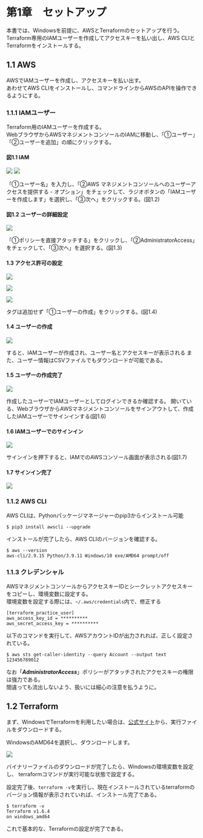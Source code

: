 # 第1章　セットアップ
本書では、Windowsを前提に、AWSとTerraformのセットアップを行う。<br />
Terraform専用のIAMユーザーを作成してアクセスキーを払い出し、AWS CLIとTerraformをインストールする。

## 1.1 AWS
AWSでIAMユーザーを作成し、アクセスキーを払い出す。<br />
あわせてAWS CLIをインストールし、コマンドラインからAWSのAPIを操作できるようにする。

### 1.1.1 IAMユーザー
Terraform用のIAMユーザーを作成する。<br />
WebブラウザからAWSマネジメントコンソールのIAMに移動し、「➀ユーザー」「➁ユーザーを追加」の順にクリックする。

#### 図1.1 IAM

![](picture/ユーザー.png) ![](picture/ユーザーの作成.png)

「➀ユーザー名」を入力し、「➁AWS マネジメントコンソールへのユーザーアクセスを提供する - オプション」をチェックして、ラジオボタンの「IAMユーザーを作成します」を選択し、「➂次へ」をクリックする。(図1.2)<br />

#### 図1.2 ユーザーの詳細設定

![](picture/ユーザーの詳細.png)

「➀ポリシーを直接アタッチする」をクリックし、「➁AdministratorAccess」をチェックして、「➂次へ」を選択する。(図1.3)

#### 1.3 アクセス許可の設定

![](picture/許可オプション.png)

![](picture/check_AdministratorAccess.png)

![](picture/保存.png)

タグは追加せず「➀ユーザーの作成」をクリックする。(図1.4)

#### 1.4 ユーザーの作成

![](picture/ユーザーの作成をクリック.png)

すると、IAMユーザーが作成され、ユーザー名とアクセスキーが表示される
また、ユーザー情報はCSVファイルでもダウンロードが可能である。

#### 1.5 ユーザーの作成完了

![](picture/ユーザーの作成完了.png)

作成したユーザーでIAMユーザーとしてログインできるか確認する。
開いている、WebブラウザからAWSマネジメントコンソールをサインアウトして、作成したIAMユーザーでサインインする(図1.6)

#### 1.6 IAMユーザーでのサインイン

![](picture/IAMユーザーでのサインイン.png)

サインインを押下すると、IAMでのAWSコンソール画面が表示される(図1.7)

#### 1.7 サインイン完了

![](picture/サインイン完了.png)

### 1.1.2 AWS CLI

AWS CLIは、Pythonパッケージマネージャーのpip3からインストール可能
```
$ pip3 install awscli --upgrade
```

インストールが完了したら、AWS CLIのバージョンを確認する。
```
$ aws --version
aws-cli/2.9.15 Python/3.9.11 Windows/10 exe/AMD64 prompt/off
```
### 1.1.3 クレデンシャル

AWSマネジメントコンソールからアクセスキーIDとシークレットアクセスキーをコピーし、環境変数に設定する。<br />
環境変数を設定する際には、`~/.aws/credentials`内で、修正する
```
[terraform_practice_user]
aws_access_key_id = **********
aws_secret_access_key = **********
```

以下のコマンドを実行して、AWSアカウントIDが出力されれば、正しく設定されている。
```
$ aws sts get-caller-identity --query Account --output text
123456789012
```

なお「***AdministratorAccess***」ポリシーがアタッチされたアクセスキーの権限は強力である。<br />
間違っても流出しないよう、扱いには細心の注意を払うように。

## 1.2 Terraform
まず、WindowsでTerraformを利用したい場合は、[公式サイト](https://developer.hashicorp.com/terraform/install)から、実行ファイルをダウンロードする。

WindowsのAMD64を選択し、ダウンロードします。

![](picture/Terraformバイナリーファイルダウンロード.png)

バイナリーファイルのダウンロードが完了したら、Windowsの環境変数を設定し、
terraformコマンドが実行可能な状態で設定する。

設定完了後、`terraform -v`を実行し、現在インストールされているterraformのバージョン情報が表示されていれば、インストール完了である。
```
$ terraform -v
Terraform v1.6.4
on windows_amd64
```

これで基本的な、Terraformの設定が完了である。